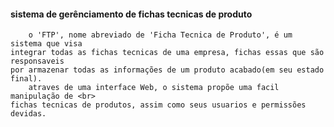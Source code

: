 <h4>sistema de gerênciamento de fichas tecnicas de produto</h4>
<p>

        o 'FTP', nome abreviado de 'Ficha Tecnica de Produto', é um sistema que visa
    integrar todas as fichas tecnicas de uma empresa, fichas essas que são responsaveis
    por armazenar todas as informações de um produto acabado(em seu estado final).
        atraves de uma interface Web, o sistema propõe uma facil manipulação de <br>
    fichas tecnicas de produtos, assim como seus usuarios e permissões devidas.

 </p>

